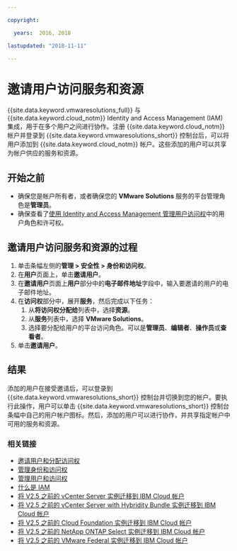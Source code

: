 ```yaml
---

copyright:

  years:  2016, 2018

lastupdated: "2018-11-11"

---
```


# 邀请用户访问服务和资源

{{site.data.keyword.vmwaresolutions_full}} 与 {{site.data.keyword.cloud_notm}} Identity and Access Management (IAM) 集成，用于在多个用户之间进行协作。注册 {{site.data.keyword.cloud_notm}} 帐户并登录到 {{site.data.keyword.vmwaresolutions_short}} 控制台后，可以将用户添加到 {{site.data.keyword.cloud_notm}} 帐户。这些添加的用户可以共享为帐户供应的服务和资源。

## 开始之前

* 确保您是帐户所有者，或者确保您的 **VMware Solutions** 服务的平台管理角色是**管理员**。
* 确保查看了[使用 Identity and Access Management 管理用户访问权](iam.html)中的用户角色和许可权。

## 邀请用户访问服务和资源的过程

1. 单击条幅左侧的**管理 > 安全性 > 身份和访问权**。
2. 在**用户**页面上，单击**邀请用户**。
3. 在**邀请用户**页面上**用户**部分中的**电子邮件地址**字段中，输入要邀请的用户的电子邮件地址。
4. 在**访问权**部分中，展开**服务**，然后完成以下任务：
   1. 从**将访问权分配给**列表中，选择**资源**。
   2. 从**服务**列表中，选择 **VMware Solutions**。
   3. 选择要分配给用户的平台访问角色。可以是**管理员**、**编辑者**、**操作员**或**查看者**。
5. 单击**邀请用户**。

## 结果

添加的用户在接受邀请后，可以登录到 {{site.data.keyword.vmwaresolutions_short}} 控制台并切换到您的帐户。要执行此操作，用户可以单击 {{site.data.keyword.vmwaresolutions_short}} 控制台条幅中自己的用户帐户图标。然后，添加的用户可以进行协作，并共享指定帐户中可用的服务和资源。

### 相关链接

* [邀请用户和分配访问权](../../../iam/iamuserinv.html)
* [管理身份和访问权](../../../iam/quickstart.html)
* [管理用户和访问权](../../../iam/iamusermanage.html)
* [什么是 IAM](../../../iam/index.html)
* [将 V2.5 之前的 vCenter Server 实例迁移到 IBM Cloud 帐户](../vcenter/vc_addinstancetousraccount.html)
* [将 V2.5 之前的 vCenter Server with Hybridity Bundle 实例迁移到 IBM Cloud 帐户](../vcenter/vc_hybrid_addinstancetousraccount.html)
* [将 V2.5 之前的 Cloud Foundation 实例迁移到 IBM Cloud 帐户](../sddc/sd_addinstancetousraccount.html)
* [将 V2.5 之前的 NetApp ONTAP Select 实例迁移到 IBM Cloud 帐户](../netapp/np_addinstancetousraccount.html)
* [将 V2.5 之前的 VMware Federal 实例迁移到 IBM Cloud 帐户](../vcenter/vc_fed_addinstancetousraccount.html)
